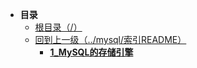 * **目录**
  * [根目录（/）](/README)
  * [回到上一级（../mysql/索引README）](/README)
     * [**1_MySQL的存储引擎**](/study/mysql/索引/1_MySQL的存储引擎/README)


